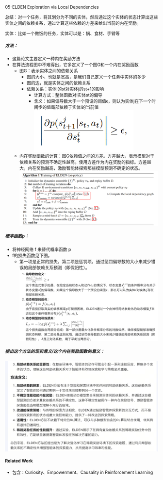 05-ELDEN  Exploration via Local Dependencies

总结：对一个任务，将其划分为不同的实体，然后通过这个实体的状态计算出这些实体之间的依赖关系，通过计算这些依赖的方差来给出当前的内在奖励。

实体：比如一个做饭的任务，实体可以是：锅、食材、手臂等

##### 方法：
- 这篇论文主要定义一种内在奖励方法 
- 在算法流程图中不难得出，它多定义了一个图G和一个内在奖励函数
    - 图G：表示实体之间的依赖关系
        - 图的大小，也就是宽高，是我们自己定义一个任务中实体的多少
        - 图的边，就是实体之间的依赖关系
        - 依赖关系：实体i的st对实体j的st+1的影响
            - 计算方式：整体函数对i实体st的偏导
            - 含义：如果偏导数大于一个预设的阈值ϵ，则认为实体j在下一个时间步的值局部依赖于实体i的当前值
            ![alt text](image-8.png)
    - 内在奖励函数的计算：图G依赖值之间的方差。方差越大，表示模型对于依赖关系的预测不确定性越高。使用方差作为内在奖励的指标。方差越大，内在奖励越高，激励智能体探索那些模型预测不确定的状态。
![alt text](image-6.png)


##### 概率函数p：
- 将神经网络 f 来替代概率函数 p
- f的损失函数见下图。
    - 第一项是正常的损失，第二项是惩罚项，通过惩罚偏导数的大小来减少错误的局部依赖关系预测（即假阳性）。
![alt text](image-10.png)

##### 提出这个方法的现实意义/这个内在奖励函数的意义：
![alt text](image-15.png)


#### Related Work
- 包含：Curiosity、Empowerment、Causality in Reinforcement Learning

